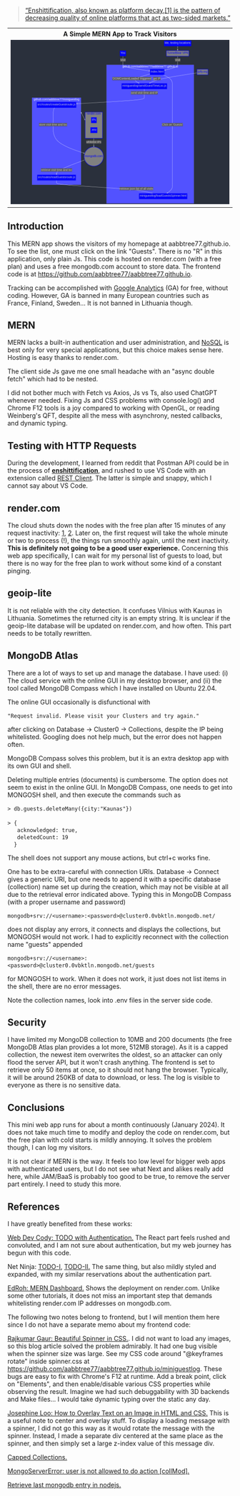 > [“Enshittification, also known as platform decay,[1] is the pattern of decreasing quality of online platforms that act as two-sided markets.”](https://en.wikipedia.org/wiki/Enshittification)<br>

<table align="center">
    <tr>
    <th align="center"> A Simple MERN App to Track Visitors</th>
    </tr>
    <tr>
    <td>
    <img src="./mermaid/mermaid-diagram-2023-12-18-190827.png"  alt="Guestlog implementation." width="100%" >
    </td>
    </tr>
</table>

## Introduction

This MERN app shows the visitors of my homepage at aabbtree77.github.io. To see the list, one must click on the link "Guests". There is no "R" in this application, only plain Js. This code is hosted on render.com (with a free plan) and uses a free mongodb.com account to store data. The frontend code is at https://github.com/aabbtree77/aabbtree77.github.io. 

Tracking can be accomplished with [Google Analytics](https://en.wikipedia.org/wiki/Google_Analytics) (GA) for free, without coding. However, GA is banned in many European countries such as France, Finland, Sweden... It is not banned in Lithuania though.

## MERN

MERN lacks a built-in authentication and user administration, and [NoSQL](https://youtu.be/cC6HFd1zcbo?t=1047) is best only for very special applications, but this choice makes sense here. Hosting is easy thanks to render.com.

The client side Js gave me one small headache with an "async double fetch" which had to be nested. 

I did not bother much with Fetch vs Axios, Js vs Ts, also used ChatGPT whenever needed. Fixing Js and CSS problems with console.log() and Chrome F12 tools is a joy compared to working with OpenGL, or reading Weinberg's QFT, despite all the mess with asynchrony, nested callbacks, and dynamic typing. 

## Testing with HTTP Requests

During the development, I learned from reddit that Postman API could be in the process of **[enshittification](https://www.reddit.com/r/webdev/comments/16tq1eh/now_that_postman_sucks_is_there_a_good_alternative/)**, and rushed to use VS Code with an extension called [REST Client](https://marketplace.visualstudio.com/items?itemName=humao.rest-client). The latter is simple and snappy, which I cannot say about VS Code.

## render.com

The cloud shuts down the nodes with the free plan after 15 minutes of any request inactivity: [1](https://community.render.com/t/cold-boot-start-of-the-server-for-first-request/15911), [2](https://docs.render.com/docs/free). Later on, the first request will take the whole minute or two to process (!), the things run smoothly again, until the next inactivity. **This is definitely not going to be a good user experience.** Concerning this web app specifically, I can wait for my personal list of guests to load, but there is no way for the free plan to work without some kind of a constant pinging.

## geoip-lite

It is not reliable with the city detection. It confuses Vilnius with Kaunas in Lithuania. Sometimes the returned city is an empty string. It is unclear if the geoip-lite database will be updated on render.com, and how often. This part needs to be totally rewritten.

## MongoDB Atlas

There are a lot of ways to set up and manage the database. I have used: (i) The cloud service with the online GUI in my desktop browser, and (ii) the tool called MongoDB Compass which I have installed on Ubuntu 22.04.   

The online GUI occasionally is disfunctional with 

```
"Request invalid. Please visit your Clusters and try again."
```

after clicking on Database -> Cluster0 -> Collections, despite the IP being whitelisted. Googling does not help much, but the error does not happen often.

MongoDB Compass solves this problem, but it is an extra desktop app with its own GUI and shell.

Deleting multiple entries (documents) is cumbersome. The option does not seem to exist in the online GUI. In MongoDB Compass, one needs to get into MONGOSH shell, and then execute the commands such as

```
> db.guests.deleteMany({city:"Kaunas"})

> {
   acknowledged: true,
   deletedCount: 19
  }
```

The shell does not support any mouse actions, but ctrl+c works fine. 

One has to be extra-careful with connection URIs. Database -> Connect gives a generic URI, but one needs to append it with a specific database (collection) name set up during the creation, which may not be visible at all due to the retrieval error indicated above. Typing this in MongoDB Compass (with a proper username and password)

```
mongodb+srv://<username>:<password>@cluster0.0vbktln.mongodb.net/
```

does not display any errors, it connects and displays the collections, but MONGOSH would not work. I had to explicitly reconnect with the collection name "guests" appended

```
mongodb+srv://<username>:<password>@cluster0.0vbktln.mongodb.net/guests
```

for MONGOSH to work. When it does not work, it just does not list items in the shell, there are no error messages. 

Note the collection names, look into .env files in the server side code.

## Security

I have limited my MongoDB collection to 10MB and 200 documents (the free MongoDB Atlas plan provides a lot more, 512MB storage). As it is a capped collection, the newest item overwrites the oldest, so an attacker can only flood the server API, but it won't crash anything. The frontend is set to retrieve only 50 items at once, so it should not hang the browser. Typically, it will be around 250KB of data to download, or less. The log is visible to everyone as there is no sensitive data.

## Conclusions

This mini web app runs for about a month continuously (January 2024). It does not take much time to modify and deploy the code on render.com, but the free plan with cold starts is mildly annoying. It solves the problem though, I can log my visitors. 

It is not clear if MERN is the way. It feels too low level for bigger web apps with authenticated users, but I do not see what Next and alikes really add here, while JAM/BaaS is probably too good to be true, to remove the server part entirely. I need to study this more.

## References

I have greatly benefited from these works:

[Web Dev Cody: TODO with Authentication.](https://www.youtube.com/watch?v=oJBu2k7OEk8) The React part feels rushed and convoluted, and I am not sure about authentication, but my web journey has begun with this code.

Net Ninja: [TODO-I](https://www.youtube.com/watch?v=98BzS5Oz5E4&t=2s), [TODO-II.](https://www.youtube.com/watch?v=WsRBmwNkv3Q&t=1s) The same thing, but also mildly styled and expanded, with my similar reservations about the authentication part. 

[EdRoh: MERN Dashboard.](https://youtu.be/0cPCMIuDk2I?t=24251) Shows the deployment on render.com. Unlike some other tutorials, it does not miss an important step that demands whitelisting render.com IP addresses on mongodb.com.

The following two notes belong to frontend, but I will mention them here since I do not have a separate memo about my frontend code:

[Rajkumar Gaur: Beautiful Spinner in CSS.](https://medium.com/nerd-for-tech/beautiful-spinner-in-css-bce7a348f50f). I did not want to load any images, so this blog article solved the problem admirably. It had one bug visible when the spinner size was large. See my CSS code around "@keyframes rotate" inside spinner.css at https://github.com/aabbtree77/aabbtree77.github.io/miniguestlog. These bugs are easy to fix with Chrome's F12 at runtime. Add a break point, click on "Elements", and then enable/disable various CSS properties while observing the result. Imagine we had such debuggability with 3D backends and Make files... I would take dynamic typing over the static any day.

[Josephine Loo: How to Overlay Text on an Image in HTML and CSS.](https://www.bannerbear.com/blog/how-to-overlay-text-on-an-image-in-html-and-css/) This is a useful note to center and overlay stuff. To display a loading message with a spinner, I did not go this way as it would rotate the message with the spinner. Instead, I made a separate div centered at the same place as the spinner, and then simply set a large z-index value of this message div.

[Capped Collections.](https://www.mongodb.com/docs/manual/core/capped-collections/)

[MongoServerError: user is not allowed to do action [collMod].](https://stackoverflow.com/questions/77071661/user-is-not-allowed-to-do-action-collmod-on-db-name-collection-name)

[Retrieve last mongodb entry in nodejs.](https://stackoverflow.com/questions/40769907/retrieve-last-mongodb-entry-in-nodejs)
 
